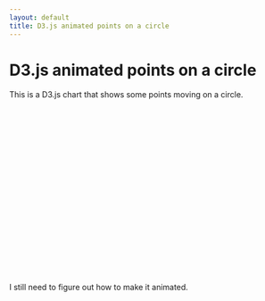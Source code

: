 ```yaml
---
layout: default
title: D3.js animated points on a circle
---
```

<head>
    <script src="http://d3js.org/d3.v3.min.js" charset="utf-8"></script>
</head>

# D3.js animated points on a circle
This is a D3.js chart that shows some points moving on a circle.

<center><svg id='d3-example' width="300" height="300"/></center>

I still need to figure out how to make it animated.

<script type='text/javascript' src='../../../js/d3/d3-example.js'></script>